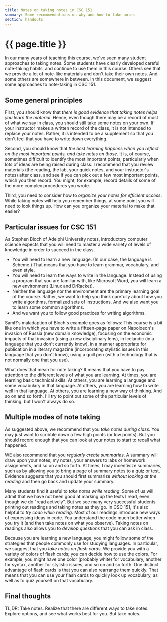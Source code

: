 ```yaml
---
title: Notes on taking notes in CSC 151
summary: Some recommendations on why and how to take notes
section: handouts
---
```

# {{ page.title }}

In our many years of teaching this course, we've seen many student approaches to taking notes.  Some students have clearly developed careful note-taking habits, and continue to use them in this course.  Others see that we provide a lot of note-like materials and don't take their own notes.  And some others are somewhere in between.  In this document, we suggest some approaches to note-taking in CSC 151.

Some general principles
-----------------------

First, you should know that *there is good evidence that taking notes helps you learn the material*.  Hence, even though there may be a record of most of what we say in class, you should still take some notes on your own.  If your instructor makes a written record of the class, it is not intended to replace your notes.  Rather, it is intended to be a supplement so that you don't feel that you have to write down everything.

Second, you should know that *the best learning happens when you reflect on the most important points, and take notes on those*.  It is, of course, sometimes difficult to identify the most important points, particularly when lots of ideas are being raised during class.  I recommend that you review materials (the reading, the lab, your quick notes, and your instructor's notes) after class, and see if you can pick out a few most important points, which you then record.  You might, for example, record details of some of the more complex procedures you wrote.

Third, you need to consider how to *organize your notes for efficient access*.  While taking notes will help you remember things, at some point you will need to look things up.  How can you organize your material to make that easier?

Particular issues for CSC 151
-----------------------------

As Stephen Bloch of Adelphi University notes, introductory computer science
expects that you will need to master a wide variety of levels of knowledge 
in order to succeed in the class.

* You will need to learn a new language.  (In our case, the language is Scheme.)
  That means that you have to learn grammar, vocabulary, and even style.
* You will need to learn the ways to write in the language.  Instead of
  using a program that you are familiar with, like Microsoft Word, you
  will learn a new environment (Linux and DrRacket).
* Neither the language nor the environment are the primary learning goal
  of the course.  Rather, we want to help you think carefully about how you
  write algorithms, formalized sets of instructions.  And we also want you
  to learn some common algorithms.
* And we want you to follow good practices for writing algorithms.

SamR's maladaption of Bloch's example goes as follows: This course is a bit like one in which you have to write a fifteen-page paper on Napoloeon's invasion of Russia (new domain knowledge), focusing on the economic impacts of that invasion (using a new disciplinary lens), in Icelandic (in a language that you don't currently know), in a manner appropriate for publication in a literary magazine (incorporating stylistic issues in this language that you don't know), using a quill pen (with a technology that is not normally one that you use).  

What does that mean for note taking?  It means that you have to pay attention to the different levels of what you are learning.  At times, you are learning basic technical skills.  At others, you are learning a language and some vocabulary in that language.  At others, you are learning how to write well in that language.  At others, you are learning a new way of thinking.  And so on and so forth.  I'll try to point out some of the particular levels of thinking, but I won't always do so.

Multiple modes of note taking
-----------------------------

As suggested above, we recommend that you *take notes during class*.  You may just want to scribble down a few high points (or low points).  But you should record enough that you can look at your notes to start to recall what happened.

WE also recommend that you *regularly create summaries*.  A summary will draw upon your notes, my notes, your answers to labs or homework assignments, and so on and so forth.  At times, I may incentivize summaries, such as by allowing you to bring a page of summary notes to a quiz or test.  Evidence suggests that you should first summarize _without looking at the reading_ and then go back and update your summary.

Many students find it useful to *take notes while reading*.  Some of us will admit that we have not been good at marking up the texts I read, even though we do "read actively".  But we see many very successful students printing out readings and taking notes as they go.  In CSC 151, it's also helpful to *try code while reading*.  Most of our readings introduce new ways of expressing ideas in code.  You understand the code much better when you try it (and then take notes on what you observe).  Taking notes on readings also allows you to *develop questions* that you can ask in class.

Because you are learning a new language, you might follow some of the strategies that people commonly use for studying languages.  In particular, we suggest that you *take notes on flash cards*.  We provide you with a variety of colors of flash cards; you can decide how to use the colors.  For example, you might have one color (probably white) for vocabulary, another for syntax, another for stylistic issues, and so on and so forth.  One distinct advantage of flash cards is that you can also rearrange them quickly.  That means that you can use your flash cards to quickly look up vocabulary, as well as to quiz yourself on that vocabulary.  

Final thoughts
--------------

TL;DR: Take notes.  Realize that there are different ways to take notes.  Explore options, and see what works best for you.  But take notes.
